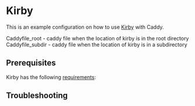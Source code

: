# Kirby

This is an example configuration on how to use [Kirby](https://getkirby.com/) with Caddy.

Caddyfile_root - caddy file when the location of kirby is in the root directory
Caddyfile_subdir - caddy file when the location of kirby is in a subdirectory

## Prerequisites

Kirby has the following [requirements](https://getkirby.com/docs/installation/download/):

## Troubleshooting

